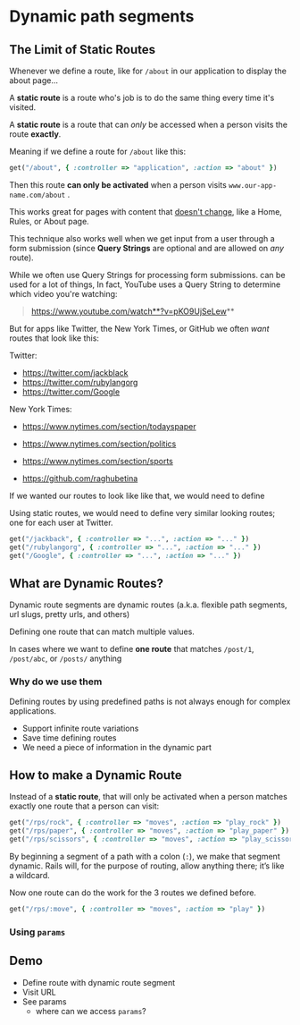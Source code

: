 # Dynamic path segments

## The Limit of Static Routes

Whenever we define a route, like for `/about` in our application to display the about page...

A **static route** is a route who's job is to do the same thing every time it's visited.

A **static route** is a route that can _only_ be accessed when a person visits the route **exactly**.

Meaning if we define a route for `/about` like this:

```rb
get("/about", { :controller => "application", :action => "about" })
```

Then this route **can only be activated** when a person visits `www.our-app-name.com/about` .

This works great for pages with content that <u>doesn't change</u>, like a Home, Rules, or About page.

This technique also works well when we get input from a user through a form submission (since **Query Strings** are optional and are allowed on _any_ route).

While we often use Query Strings for processing form submissions. can be used for a lot of things,
In fact, YouTube uses a Query String to determine which video you're watching:

> https://www.youtube.com/watch**?v=pKO9UjSeLew**

But for apps like Twitter, the New York Times, or GitHub we often _want_ routes that look like this:

Twitter:
- https://twitter.com/jackblack
- https://twitter.com/rubylangorg
- https://twitter.com/Google

New York Times:
- https://www.nytimes.com/section/todayspaper
- https://www.nytimes.com/section/politics
- https://www.nytimes.com/section/sports


- https://github.com/raghubetina

If we wanted our routes to look like like that, we would need to define

Using static routes, we would need to define very similar looking routes; one for each user at Twitter.

```rb
get("/jackback", { :controller => "...", :action => "..." })
get("/rubylangorg", { :controller => "...", :action => "..." })
get("/Google", { :controller => "...", :action => "..." })
```


## What are Dynamic Routes?

Dynamic route segments are dynamic routes (a.k.a. flexible path segments, url slugs, pretty urls, and others)

Defining one route that can match multiple values.

In cases where we want to define **one route** that matches `/post/1`, `/post/abc`, or `/posts/` anything


### Why do we use them

Defining routes by using predefined paths is not always enough for complex applications. 

- Support infinite route variations
- Save time defining routes
- We need a piece of information in the dynamic part 

## How to make a Dynamic Route

Instead of a **static route**, that will only be activated when a person matches exactly one route that a person can visit:

```rb
get("/rps/rock", { :controller => "moves", :action => "play_rock" })
get("/rps/paper", { :controller => "moves", :action => "play_paper" })
get("/rps/scissors", { :controller => "moves", :action => "play_scissors" })
```

By beginning a segment of a path with a colon (`:`), we make that segment dynamic. Rails will, for the purpose of routing, allow anything there; it’s like a wildcard.


Now one route can do the work for the 3 routes we defined before.

```rb
get("/rps/:move", { :controller => "moves", :action => "play" })
```


### Using `params`


## Demo

- Define route with dynamic route segment
- Visit URL
- See params
  - where can we access `params`?




